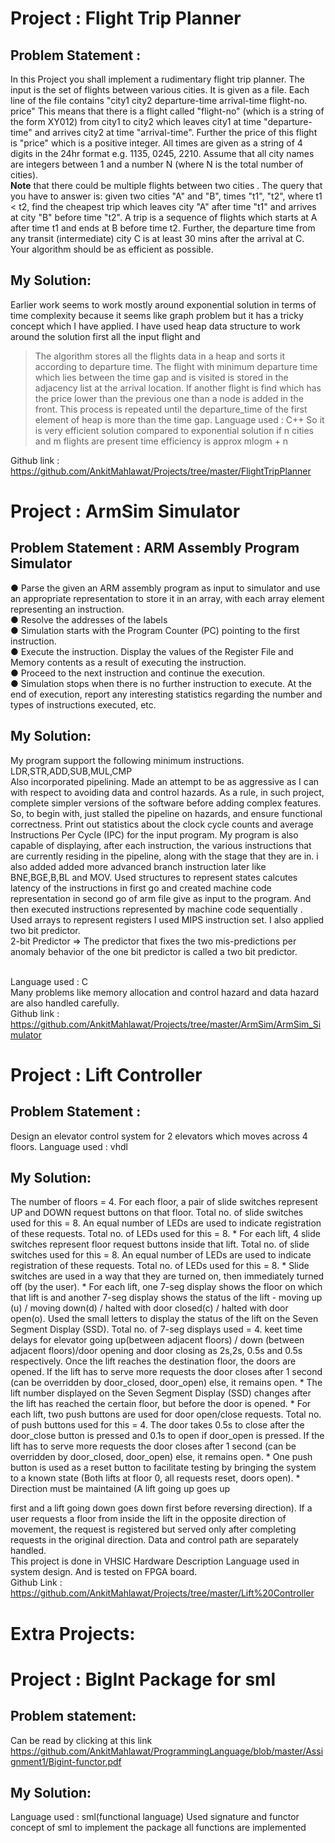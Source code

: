 # Project : Flight Trip Planner
## Problem Statement :
In this Project you shall implement a rudimentary flight trip planner. The input is the set
of flights between various cities. It is given as a file. Each line of the file contains "city1
city2 departure-time arrival-time flight-no. price" This means that there is a flight called
"flight-no" (which is a string of the form XY012) from city1 to city2 which leaves city1 at
time "departure-time" and arrives city2 at time "arrival-time". Further the price of this
flight is "price" which is a positive integer. All times are given as a string of 4 digits in the
24hr format e.g. 1135, 0245, 2210. Assume that all city names are integers between 1
and a number N (where N is the total number of cities).<br>
**Note** that there could be multiple flights between two cities .
The query that you have to answer is: given two cities "A" and "B", times "t1", "t2",
where t1 < t2, find the cheapest trip which leaves city "A" after time "t1" and arrives at
city "B" before time "t2". A trip is a sequence of flights which starts at A after time t1 and
ends at B before time t2. Further, the departure time from any transit (intermediate) city
C is at least 30 mins after the arrival at C.
Your algorithm should be as efficient as possible.
## My Solution:
Earlier work seems to work mostly around exponential solution in terms of time
complexity because it seems like graph problem but it has a tricky concept which I have
applied.
I have used heap data structure to work around the solution first all the input flight and
> The algorithm stores all the flights data in a heap and sorts it according to departure
time.
> The flight with minimum departure time which lies between the time gap and is visited
is stored in the adjacency list at the arrival location.
> If another flight is find which has the price lower than the previous one than a node is
added in the front.
> This process is repeated until the departure_time of the first element of heap is more
than the time gap.
Language used : C++
So it is very efficient solution compared to exponential solution if n cities and m flights
are present time efficiency is approx mlogm + n

Github link : https://github.com/AnkitMahlawat/Projects/tree/master/FlightTripPlanner

# Project : ArmSim Simulator
## Problem Statement : ARM Assembly Program Simulator
● Parse the given an ARM assembly program as input to simulator and use an
appropriate representation to store it in an array, with each array element
representing an instruction.<br>
● Resolve the addresses of the labels<br>
● Simulation starts with the Program Counter (PC) pointing to the first instruction.<br>
● Execute the instruction. Display the values of the Register File and Memory
contents as a result of executing the instruction.<br>
● Proceed to the next instruction and continue the execution.<br>
● Simulation stops when there is no further instruction to execute.
At the end of execution, report any interesting statistics regarding the number and types
of instructions executed, etc.
## My Solution:
My program support the following minimum instructions.<br>
LDR,STR,ADD,SUB,MUL,CMP<br>
Also incorporated pipelining. Made an attempt to be as aggressive as I can with respect
to avoiding data and control hazards. As a rule, in such project, complete simpler
versions of the software before adding complex features. So, to begin with, just stalled
the pipeline on hazards, and ensure functional correctness. Print out statistics about the
clock cycle counts and average Instructions Per Cycle (IPC) for the input program. My
program is also capable of displaying, after each instruction, the various instructions
that are currently residing in the pipeline, along with the stage that they are in.
i also added added more advanced branch instruction later like BNE,BGE,B,BL and
MOV. Used structures to represent states calcutes latency of the instructions in first go
and created machine code representation in second go of arm file give as input to the
program. And then executed instructions represented by machine code sequentially .
Used arrays to represent registers I used MIPS instruction set. I also applied two bit
predictor.<br>
2-bit Predictor => The predictor that fixes the two mis-predictions per anomaly
behavior of the one bit predictor is called a two bit predictor.<br><br>

Language used : C<br>
Many problems like memory allocation and control hazard and data hazard are also
handled carefully.<br>
Github link :
https://github.com/AnkitMahlawat/Projects/tree/master/ArmSim/ArmSim_Simulator
# Project : Lift Controller
## Problem Statement :
Design an elevator control system for 2 elevators which moves across 4 floors.
Language used : vhdl
## My Solution:
The number of floors = 4. For each floor, a pair of slide switches represent UP and
DOWN request buttons on that floor. Total no. of slide switches used for this = 8. An
equal number of LEDs are used to indicate registration of these requests. Total no. of
LEDs used for this = 8. * For each lift, 4 slide switches represent floor request buttons
inside that lift. Total no. of slide switches used for this = 8. An equal number of LEDs are
used to indicate registration of these requests. Total no. of LEDs used for this = 8. *
Slide switches are used in a way that they are turned on, then immediately turned off
(by the user). * For each lift, one 7-seg display shows the floor on which that lift is and
another 7-seg display shows the status of the lift - moving up (u) / moving down(d) /
halted with door closed(c) / halted with door open(o). Used the small letters to display
the status of the lift on the Seven Segment Display (SSD). Total no. of 7-seg displays
used = 4. keet time delays for elevator going up(between adjacent floors) / down
(between adjacent floors)/door opening and door closing as 2s,2s, 0.5s and 0.5s
respectively. Once the lift reaches the destination floor, the doors are opened. If the lift
has to serve more requests the door closes after 1 second (can be overridden by
door_closed, door_open) else, it remains open. * The lift number displayed on the
Seven Segment Display (SSD) changes after the lift has reached the certain floor, but
before the door is opened. * For each lift, two push buttons are used for door open/close
requests. Total no. of push buttons used for this = 4. The door takes 0.5s to close after
the door_close button is pressed and 0.1s to open if door_open is pressed. If the lift has
to serve more requests the door closes after 1 second (can be overridden by
door_closed, door_open) else, it remains open. * One push button is used as a reset
button to facilitate testing by bringing the system to a known state (Both lifts at floor 0,
all requests reset, doors open). * Direction must be maintained (A lift going up goes up

first and a lift going down goes down first before reversing direction). If a user requests
a floor from inside the lift in the opposite direction of movement, the request is
registered but served only after completing requests in the original direction.
Data and control path are separately handled.<br>
This project is done in VHSIC Hardware Description Language used in system design.
And is tested on FPGA board.<br>
Github Link : https://github.com/AnkitMahlawat/Projects/tree/master/Lift%20Controller

# Extra Projects:
# Project : BigInt Package for sml
## Problem statement:
Can be read by clicking at this link
https://github.com/AnkitMahlawat/ProgrammingLanguage/blob/master/Assignment1/Bigint-functor.pdf
## My Solution:
Language used : sml(functional language)
Used signature and functor concept of sml to implement the package all functions are
implemented
